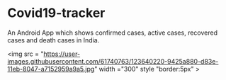# Covid19-tracker
An Android App which shows confirmed cases, active cases, recovered cases and death cases in India.

<img src = "https://user-images.githubusercontent.com/61740763/123640220-9425a880-d83e-11eb-8047-a7152959a9a5.jpg" width ="300" style "border:5px" >
